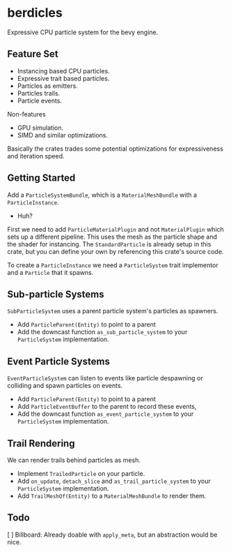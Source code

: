 # berdicles

Expressive CPU particle system for the bevy engine.

## Feature Set

* Instancing based CPU particles.
* Expressive trait based particles.
* Particles as emitters.
* Particles trails.
* Particle events.

Non-features

* GPU simulation.
* SIMD and similar optimizations.

Basically the crates trades some potential optimizations for expressiveness and iteration speed.

## Getting Started

Add a `ParticleSystemBundle`, which is a `MaterialMeshBundle` with a `ParticleInstance`.

* Huh?

First we need to add `ParticleMaterialPlugin` and not `MaterialPlugin` which sets up a different pipeline.
This uses the mesh as the particle shape and the shader for instancing. The `StandardParticle` is already setup
in this crate, but you can define your own by referencing this crate's source code.

To create a `ParticleInstance` we need a `ParticleSystem` trait implementor and a `Particle` that it spawns.

## Sub-particle Systems

`SubParticleSystem` uses a parent particle system's particles as spawners.

* Add `ParticleParent(Entity)` to point to a parent
* Add the downcast function `as_sub_particle_system` to your `ParticleSystem` implementation.

## Event Particle Systems

`EventParticleSystem` can listen to events like particle despawning or colliding and spawn particles on events.

* Add `ParticleParent(Entity)` to point to a parent
* Add `ParticleEventBuffer` to the parent to record these events,
* Add the downcast function `as_event_particle_system` to your `ParticleSystem` implementation.

## Trail Rendering

We can render trails behind particles as mesh.

* Implement `TrailedParticle` on your particle.
* Add `on_update`, `detach_slice` and `as_trail_particle_system` to your `ParticleSystem` implementation.
* Add `TrailMeshOf(Entity)` to a `MaterialMeshBundle` to render them.

## Todo

[ ] Billboard: Already doable with `apply_meta`, but an abstraction would be nice.

